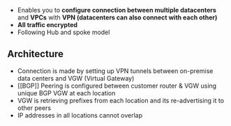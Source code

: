 - Enables you to **configure connection between multiple datacenters** and **VPCs** with **VPN \(datacenters can also connect with each other\)**
- **All traffic encrypted**
- Following Hub and spoke model

## Architecture
- Connection is made by setting up VPN tunnels between on\-premise data centers and VGW \(Virtual Gateway\)
- [[BGP]] Peering is configured between customer router & VGW using unique BGP VGW at each location
- VGW is retrieving prefixes from each location and its re\-advertising it to other peers
- IP addresses in all locations cannot overlap
